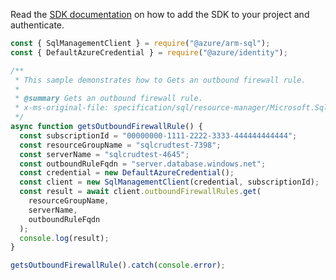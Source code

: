 Read the [SDK documentation](https://github.com/Azure/azure-sdk-for-js/blob/%40azure%2Farm-sql_9.0.1/sdk/sql/arm-sql/README.md) on how to add the SDK to your project and authenticate.

```javascript
const { SqlManagementClient } = require("@azure/arm-sql");
const { DefaultAzureCredential } = require("@azure/identity");

/**
 * This sample demonstrates how to Gets an outbound firewall rule.
 *
 * @summary Gets an outbound firewall rule.
 * x-ms-original-file: specification/sql/resource-manager/Microsoft.Sql/preview/2021-02-01-preview/examples/OutboundFirewallRuleGet.json
 */
async function getsOutboundFirewallRule() {
  const subscriptionId = "00000000-1111-2222-3333-444444444444";
  const resourceGroupName = "sqlcrudtest-7398";
  const serverName = "sqlcrudtest-4645";
  const outboundRuleFqdn = "server.database.windows.net";
  const credential = new DefaultAzureCredential();
  const client = new SqlManagementClient(credential, subscriptionId);
  const result = await client.outboundFirewallRules.get(
    resourceGroupName,
    serverName,
    outboundRuleFqdn
  );
  console.log(result);
}

getsOutboundFirewallRule().catch(console.error);
```
